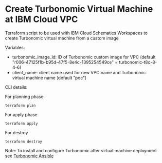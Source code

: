 # Create Turbonomic Virtual Machine at IBM Cloud VPC

Terraform script to be used with IBM Cloud Schematics Workspaces to create Turbonomic virtual machine from a custom image

Variables:
- turbonomic_image_id: ID of Turbonomic custom image for VPC (default "r006-47125f1b-b95d-47f5-8e4c-1395254549ce" = turbonomic-t8c-8-4-6)
- client_name: client name used for new VPC name and Turbonomic virtual machine name (default "poc")

CLI details:

For planning phase

```shell
terraform plan
```

For apply phase

```shell
terraform apply
```

For destroy

```shell
terraform destroy
```

Note: To install and configure Turbonomic after virtual machine deployment see [Turbonomic Ansible](https://github.com/jpmenegatti/ibmcloud_act_turbonomic)